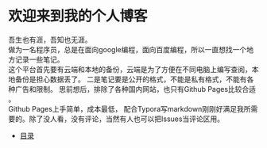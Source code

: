 # 欢迎来到我的个人博客

吾生也有涯，吾知也无涯。  
做为一名程序员，总是在面向google编程，面向百度编程，所以一直想找一个地方记录一些笔记。  
这个平台首先要有云端和本地的备份，云端是为了方便在不同电脑上编写查阅，本地备份是担心数据丢了。 
二是笔记要是公开的格式，不能是私有格式，不能有各种广告和限制。  思前想后，排除了各种国内网站，也只有Github Pages比较合适 。  
Github Pages上手简单，成本最低， 配合Typora写markdown刚刚好满足我所需要的。除了没人看，没有评论，当然有人也可以把Issues当评论区用。  




* [目录](https://zph-programmer.github.io)
        
    

